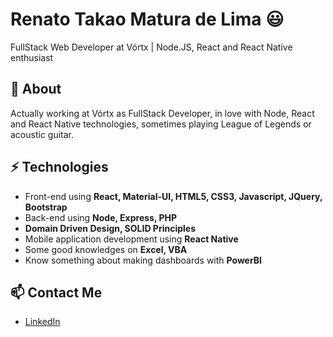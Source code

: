 # Renato Takao Matura de Lima 😃
FullStack Web Developer at Vórtx | Node.JS, React and React Native enthusiast

## 🧐 About
Actually working at Vórtx as FullStack Developer, in love with Node, React and React Native technologies, sometimes playing League of Legends or acoustic guitar.

## ⚡ Technologies
- Front-end using **React, Material-UI, HTML5, CSS3, Javascript, JQuery, Bootstrap**
- Back-end using **Node, Express, PHP**
- **Domain Driven Design, SOLID Principles**
- Mobile application development using **React Native**
- Some good knowledges on **Excel, VBA**
- Know something about making dashboards with **PowerBI**

## 📫 Contact Me
- [LinkedIn](https://www.linkedin.com/in/renato-takao-matura-268286114/)
